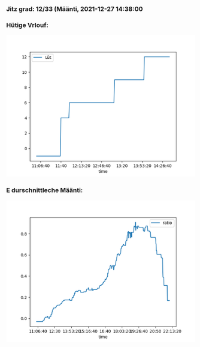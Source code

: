 ### Jitz grad: 12/33 (Määnti, 2021-12-27 14:38:00

### Hütige Vrlouf:
![Graph](Today.png)

### E durschnittleche Määnti:
![Graph](Määnti.png)